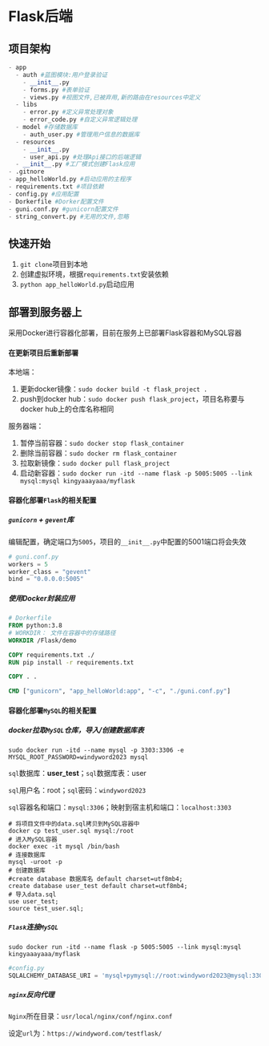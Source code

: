 # Flask后端

## 项目架构

```python
- app
  - auth #蓝图模块:用户登录验证
    - __init__.py
    - forms.py #表单验证
    - views.py #视图文件,已被弃用,新的路由在resources中定义      
  - libs 
	- error.py #定义异常处理对象
    - error_code.py #自定义异常逻辑处理
  - model #存储数据库
	- auth_user.py #管理用户信息的数据库
  - resources
    - __init__.py   
    - user_api.py #处理Api接口的后端逻辑
  - __init__.py #工厂模式创建Flask应用
- .gitnore
- app_helloWorld.py #启动应用的主程序
- requirements.txt #项目依赖
- config.py #应用配置
- Dorkerfile #Dorker配置文件
- guni.conf.py #gunicorn配置文件
- string_convert.py #无用的文件,忽略
```

## 快速开始

1. `git clone`项目到本地
2. 创建虚拟环境，根据`requirements.txt`安装依赖
3. `python app_helloWorld.py`启动应用

## 部署到服务器上

采用Docker进行容器化部署，目前在服务上已部署Flask容器和MySQL容器

#### 在更新项目后重新部署

本地端：

1. 更新docker镜像：`sudo docker build -t flask_project .`
2. push到docker hub：`sudo docker push flask_project`，项目名称要与docker hub上的仓库名称相同

服务器端：

1. 暂停当前容器：`sudo docker stop flask_container`
2. 删除当前容器：`sudo docker rm flask_container`
3. 拉取新镜像：`sudo docker pull flask_project`
4. 启动新容器：`sudo docker run -itd --name flask -p 5005:5005 --link mysql:mysql kingyaaayaaa/myflask`

#### 容器化部署`Flask`的相关配置

##### `gunicorn` + `gevent`库

编辑配置，确定端口为`5005`，项目的`__init__.py`中配置的5001端口将会失效

```python
# guni.conf.py
workers = 5
worker_class = "gevent"
bind = "0.0.0.0:5005"
```

##### 使用Docker封装应用

```dockerfile
# Dorkerfile
FROM python:3.8 
# WORKDIR： 文件在容器中的存储路径
WORKDIR /Flask/demo  

COPY requirements.txt ./
RUN pip install -r requirements.txt 

COPY . .

CMD ["gunicorn", "app_helloWorld:app", "-c", "./guni.conf.py"]
```

#### 容器化部署`MySQL`的相关配置

##### docker拉取`MySQL`仓库，导入/创建数据库表

`sudo docker run -itd --name mysql -p 3303:3306 -e MYSQL_ROOT_PASSWORD=windyword2023 mysql `

`sql`数据库：**user_test**；`sql`数据库表：user

`sql`用户名：root；`sql`密码：`windyword2023`

`sql`容器名和端口：`mysql:3306`；映射到宿主机和端口：`localhost:3303`

```mysql
# 将项目文件中的data.sql拷贝到MySQL容器中
docker cp test_user.sql mysql:/root
# 进入MySQL容器
docker exec -it mysql /bin/bash
# 连接数据库
mysql -uroot -p
# 创建数据库
#create database 数据库名 default charset=utf8mb4;
create database user_test default charset=utf8mb4;
# 导入data.sql
use user_test;
source test_user.sql;
```

##### `Flask`连接`MySQL`

`sudo docker run -itd --name flask -p 5005:5005 --link mysql:mysql kingyaaayaaa/myflask`

```python
#config.py
SQLALCHEMY_DATABASE_URI = 'mysql+pymysql://root:windyword2023@mysql:3306/user_test?charset=utf8mb4'

```

##### `nginx`反向代理 

`Nginx`所在目录：`usr/local/nginx/conf/nginx.conf`

设定`url`为：`https://windyword.com/testflask/`







